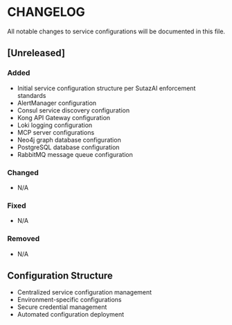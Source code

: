 # CHANGELOG

All notable changes to service configurations will be documented in this file.

## [Unreleased]

### Added
- Initial service configuration structure per SutazAI enforcement standards
- AlertManager configuration
- Consul service discovery configuration
- Kong API Gateway configuration
- Loki logging configuration
- MCP server configurations
- Neo4j graph database configuration
- PostgreSQL database configuration
- RabbitMQ message queue configuration

### Changed
- N/A

### Fixed
- N/A

### Removed
- N/A

## Configuration Structure
- Centralized service configuration management
- Environment-specific configurations
- Secure credential management
- Automated configuration deployment
